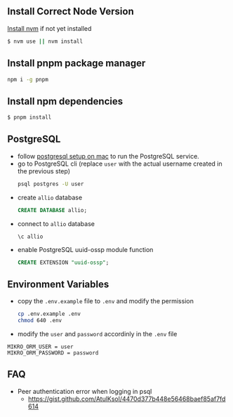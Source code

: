 ## Install Correct Node Version

[Install nvm](https://github.com/nvm-sh/nvm#installing-and-updating) if not yet installed

```sh
$ nvm use || nvm install
```

## Install pnpm package manager

```sh
npm i -g pnpm
```

## Install npm dependencies

```sh
$ pnpm install
```

## PostgreSQL

- follow [postgresql setup on mac](https://www.sqlshack.com/setting-up-a-postgresql-database-on-mac/) to run the PostgreSQL service.
- go to PostgreSQL cli (replace `user` with the actual username created in the previous step)
  ```sh
  psql postgres -U user
  ```
- create `allio` database
  ```sql
  CREATE DATABASE allio;
  ```
- connect to `allio` database
  ```
  \c allio
  ```
- enable PostgreSQL uuid-ossp module function
  ```sql
  CREATE EXTENSION "uuid-ossp";
  ```

## Environment Variables

- copy the `.env.example` file to `.env` and modify the permission

  ```sh
  cp .env.example .env
  chmod 640 .env
  ```

- modify the `user` and `password` accordinly in the `.env` file

```
MIKRO_ORM_USER = user
MIKRO_ORM_PASSWORD = password
```

## FAQ

- Peer authentication error when logging in psql
  - https://gist.github.com/AtulKsol/4470d377b448e56468baef85af7fd614
